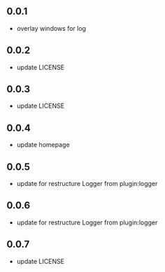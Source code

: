## 0.0.1

* overlay windows for log

## 0.0.2

* update LICENSE

## 0.0.3

* update LICENSE

## 0.0.4

* update homepage

## 0.0.5

* update for restructure Logger from plugin:logger

## 0.0.6

* update for restructure Logger from plugin:logger

## 0.0.7

* update LICENSE